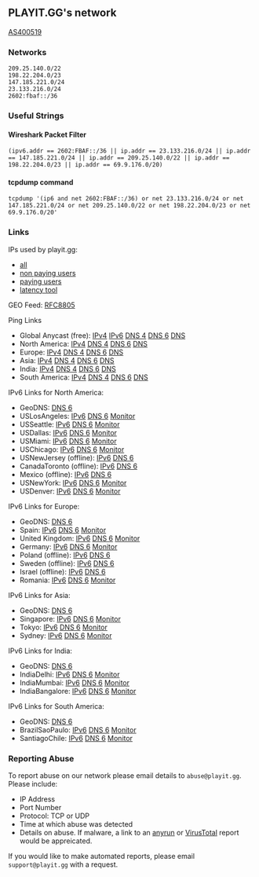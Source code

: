 PLAYIT.GG's network
-------------------
[AS400519](https://www.peeringdb.com/net/29451)

### Networks
```
209.25.140.0/22
198.22.204.0/23
147.185.221.0/24
23.133.216.0/24
2602:fbaf::/36
```

### Useful Strings

#### Wireshark Packet Filter
```
(ipv6.addr == 2602:FBAF::/36 || ip.addr == 23.133.216.0/24 || ip.addr == 147.185.221.0/24 || ip.addr == 209.25.140.0/22 || ip.addr == 198.22.204.0/23 || ip.addr == 69.9.176.0/20)
```

#### tcpdump command
```
tcpdump '(ip6 and net 2602:FBAF::/36) or net 23.133.216.0/24 or net 147.185.221.0/24 or net 209.25.140.0/22 or net 198.22.204.0/23 or net 69.9.176.0/20'
```

### Links
IPs used by playit.gg:
* [all](https://raw.githubusercontent.com/playit-cloud/network/refs/heads/main/ips.txt)
* [non paying users](https://raw.githubusercontent.com/playit-cloud/network/refs/heads/main/ips-free.txt)
* [paying users](https://raw.githubusercontent.com/playit-cloud/network/refs/heads/main/ips-premium.txt)
* [latency tool](https://ping.playit.gg)

GEO Feed: [RFC8805](https://raw.githubusercontent.com/playit-cloud/network/refs/heads/main/geo_feed.txt)

Ping Links
* Global Anycast (free): [IPv4](http://147.185.221.1) [IPv6](http://[2602:fbaf:0:1::1]/) [DNS 4](http://ping.ip4.gl.ply.gg/) [DNS 6](http://ping.ip6.gl.ply.gg/) [DNS](http://ping.gl.ply.gg/)
* North America: [IPv4](http://209.25.140.1) [DNS 4](http://ping.ip4.na.ply.gg/) [DNS 6](http://ping.ip6.na.ply.gg/) [DNS](http://ping.na.ply.gg/)
* Europe: [IPv4](http://209.25.141.1) [DNS 4](http://ping.ip4.eu.ply.gg/) [DNS 6](http://ping.ip6.eu.ply.gg/) [DNS](http://ping.eu.ply.gg/)
* Asia: [IPv4](http://209.25.142.1) [DNS 4](http://ping.ip4.as.ply.gg/) [DNS 6](http://ping.ip6.as.ply.gg/) [DNS](http://ping.as.ply.gg/)
* India: [IPv4](http://209.25.143.1) [DNS 4](http://ping.ip4.in.ply.gg/) [DNS 6](http://ping.ip6.in.ply.gg/) [DNS](http://ping.in.ply.gg/)
* South America: [IPv4](http://198.22.204.1) [DNS 4](http://ping.ip4.sa.ply.gg/) [DNS 6](http://ping.ip6.sa.ply.gg/) [DNS](http://ping.sa.ply.gg/)

IPv6 Links for North America:
* GeoDNS: [DNS 6](http://ping.ip6.na.ply.gg)
* USLosAngeles: [IPv6](http://[2602:fbaf:804:2::1]) [DNS 6](http://ping.ip6.los.ply.gg) [Monitor](https://stats.uptimerobot.com/AxwIw5PSiW/797936525)
* USSeattle: [IPv6](http://[2602:fbaf:808:2::1]) [DNS 6](http://ping.ip6.sea.ply.gg) [Monitor](https://stats.uptimerobot.com/AxwIw5PSiW/797936533)
* USDallas: [IPv6](http://[2602:fbaf:80c:2::1]) [DNS 6](http://ping.ip6.dal.ply.gg) [Monitor](https://stats.uptimerobot.com/AxwIw5PSiW/797936538)
* USMiami: [IPv6](http://[2602:fbaf:810:2::1]) [DNS 6](http://ping.ip6.mia.ply.gg) [Monitor](https://stats.uptimerobot.com/AxwIw5PSiW/797936562)
* USChicago: [IPv6](http://[2602:fbaf:814:2::1]) [DNS 6](http://ping.ip6.chi.ply.gg) [Monitor](https://stats.uptimerobot.com/AxwIw5PSiW/797936886)
* USNewJersey (offline): [IPv6](http://[2602:fbaf:818:2::1]) [DNS 6](http://ping.ip6.jer.ply.gg)
* CanadaToronto (offline): [IPv6](http://[2602:fbaf:81c:2::1]) [DNS 6](http://ping.ip6.tor.ply.gg)
* Mexico (offline): [IPv6](http://[2602:fbaf:820:2::1]) [DNS 6](http://ping.ip6.mex.ply.gg)
* USNewYork: [IPv6](http://[2602:fbaf:860:2::1]) [DNS 6](http://ping.ip6.nyc.ply.gg) [Monitor](https://stats.uptimerobot.com/AxwIw5PSiW/797936890)
* USDenver: [IPv6](http://[2602:fbaf:864:2::1]) [DNS 6](http://ping.ip6.den.ply.gg) [Monitor](https://stats.uptimerobot.com/AxwIw5PSiW/797936895)

IPv6 Links for Europe:
* GeoDNS: [DNS 6](http://ping.ip6.eu.ply.gg)
* Spain: [IPv6](http://[2602:fbaf:828:3::1]) [DNS 6](http://ping.ip6.esp.ply.gg) [Monitor](https://stats.uptimerobot.com/AxwIw5PSiW/797936898)
* United Kingdom: [IPv6](http://[2602:fbaf:82c:3::1]) [DNS 6](http://ping.ip6.gbr.ply.gg) [Monitor](https://stats.uptimerobot.com/AxwIw5PSiW/797936902)
* Germany: [IPv6](http://[2602:fbaf:830:3::1]) [DNS 6](http://ping.ip6.deu.ply.gg) [Monitor](https://stats.uptimerobot.com/AxwIw5PSiW/797936904)
* Poland (offline): [IPv6](http://[2602:fbaf:834:3::1]) [DNS 6](http://ping.ip6.pol.ply.gg)
* Sweden (offline): [IPv6](http://[2602:fbaf:838:3::1]) [DNS 6](http://ping.ip6.swe.ply.gg)
* Israel (offline): [IPv6](http://[2602:fbaf:858:3::1]) [DNS 6](http://ping.ip6.isr.ply.gg)
* Romania: [IPv6](http://[2602:fbaf:85c:3::1]) [DNS 6](http://ping.ip6.rmn.ply.gg) [Monitor](https://stats.uptimerobot.com/AxwIw5PSiW/797936907)

IPv6 Links for Asia:
* GeoDNS: [DNS 6](http://ping.ip6.as.ply.gg)
* Singapore: [IPv6](http://[2602:fbaf:848:4::1]) [DNS 6](http://ping.ip6.sgp.ply.gg) [Monitor](https://stats.uptimerobot.com/AxwIw5PSiW/797936911)
* Tokyo: [IPv6](http://[2602:fbaf:84c:4::1]) [DNS 6](http://ping.ip6.tok.ply.gg) [Monitor](https://stats.uptimerobot.com/AxwIw5PSiW/797936912)
* Sydney: [IPv6](http://[2602:fbaf:850:4::1]) [DNS 6](http://ping.ip6.syd.ply.gg) [Monitor](https://stats.uptimerobot.com/AxwIw5PSiW/797936913)

IPv6 Links for India:
* GeoDNS: [DNS 6](http://ping.ip6.in.ply.gg)
* IndiaDelhi: [IPv6](http://[2602:fbaf:83c:5::1]) [DNS 6](http://ping.ip6.del.ply.gg) [Monitor](https://stats.uptimerobot.com/AxwIw5PSiW/797936919)
* IndiaMumbai: [IPv6](http://[2602:fbaf:840:5::1]) [DNS 6](http://ping.ip6.mum.ply.gg) [Monitor](https://stats.uptimerobot.com/AxwIw5PSiW/797936922)
* IndiaBangalore: [IPv6](http://[2602:fbaf:844:5::1]) [DNS 6](http://ping.ip6.ban.ply.gg) [Monitor](https://stats.uptimerobot.com/AxwIw5PSiW/797936924)

IPv6 Links for South America:
* GeoDNS: [DNS 6](http://ping.ip6.sa.ply.gg)
* BrazilSaoPaulo: [IPv6](http://[2602:fbaf:824:6::1]) [DNS 6](http://ping.ip6.sao.ply.gg) [Monitor](https://stats.uptimerobot.com/AxwIw5PSiW/797936931)
* SantiagoChile: [IPv6](http://[2602:fbaf:854:6::1]) [DNS 6](http://ping.ip6.san.ply.gg) [Monitor](https://stats.uptimerobot.com/AxwIw5PSiW/797936935)

### Reporting Abuse

To report abuse on our network please email details to `abuse@playit.gg`. Please include:
* IP Address
* Port Number
* Protocol: TCP or UDP
* Time at which abuse was detected
* Details on abuse. If malware, a link to an [anyrun](https://any.run/) or [VirusTotal](https://www.virustotal.com) report would be appreicated.

If you would like to make automated reports, please email `support@playit.gg` with a request.

